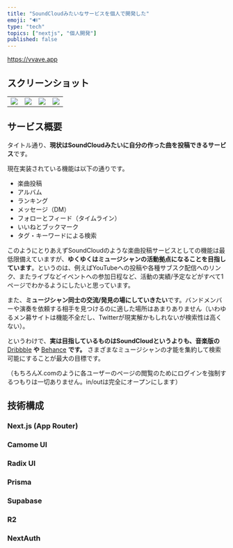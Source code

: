 ```yaml
---
title: "SoundCloudみたいなサービスを個人で開発した"
emoji: "🔊"
type: "tech"
topics: ["nextjs", "個人開発"]
published: false
---
```


https://vvave.app

## スクリーンショット

|                                                                                |                                                                                |                                                                                |                                                                                |
| ------------------------------------------------------------------------------ | ------------------------------------------------------------------------------ | ------------------------------------------------------------------------------ | ------------------------------------------------------------------------------ |
| ![](https://storage.googleapis.com/zenn-user-upload/ad3eee872f02-20240117.png) | ![](https://storage.googleapis.com/zenn-user-upload/c0e097439e2e-20240117.png) | ![](https://storage.googleapis.com/zenn-user-upload/8b252d8f5691-20240117.png) | ![](https://storage.googleapis.com/zenn-user-upload/b68acab13632-20240117.png) |

## サービス概要

タイトル通り、**現状はSoundCloudみたいに自分の作った曲を投稿できるサービス**です。

現在実装されている機能は以下の通りです。

- 楽曲投稿
- アルバム
- ランキング
- メッセージ（DM）
- フォローとフィード（タイムライン）
- いいねとブックマーク
- タグ・キーワードによる検索

このようにとりあえずSoundCloudのような楽曲投稿サービスとしての機能は最低限備えていますが、**ゆくゆくはミュージシャンの活動拠点になることを目指しています**。というのは、例えばYouTubeへの投稿や各種サブスク配信へのリンク、またライブなどイベントへの参加日程など、活動の実績/予定などがすべて1ページでわかるようにしたいと思っています。

また、**ミュージシャン同士の交流/発見の場にしていきたい**です。バンドメンバーや演奏を依頼する相手を見つけるのに適した場所はあまりありません（いわゆるメン募サイトは機能不全だし、Twitterが現実解かもしれないが検索性は高くない）。

というわけで、**実は目指しているものはSoundCloudというよりも、音楽版の** [Dribbble](https://dribbble.com) **や** [Behance](https://behance.net) **です。** さまざまなミュージシャンの才能を集約して検索可能にすることが最大の目標です。

（もちろんX.comのように各ユーザーのページの閲覧のためにログインを強制するつもりは一切ありません。in/outは完全にオープンにします）

## 技術構成

### Next.js (App Router)

### Camome UI

### Radix UI

### Prisma

### Supabase

### R2

### NextAuth
